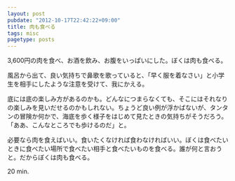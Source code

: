```yaml
---
layout: post
pubdate: "2012-10-17T22:42:22+09:00"
title: 肉も食べる
tags: misc
pagetype: posts
---
```

3,600円の肉を食べ、お酒を飲み、お腹をいっぱいにした。ぼくは肉も食べる。

風呂から出て、良い気持ちで鼻歌を歌っていると、「早く服を着なさい」と小学生を相手にしたような注意を受けて、我にかえる。

底には底の楽しみ方があるのかも。どんなにつまらなくても、そこにはそれなりの楽しみを見いだせるのかもしれない。ちょうど良い例が浮かばないが、タンタンの冒険か何かで、海底を歩く様子をはじめて見たときの気持ちがそうだろう。「ああ、こんなところでも歩けるのだ」と。

必要なら肉を食えばいい。食いたくなければ食わなければいい。ぼくは食べたいときに食べたい場所で食べたい相手と食べたいものを食べる。誰が何と言おうと。だからぼくは肉も食べる。

20 min.
